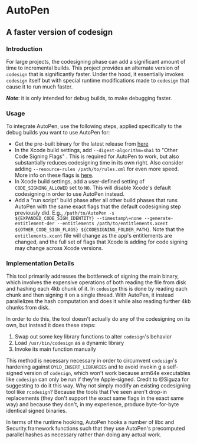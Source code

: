 # AutoPen
## A faster version of codesign

### Introduction

For large projects, the codesigning phase can add a significant amount of time to incremental builds. This project provides an alternate version of `codesign` that is significantly faster. Under the hood, it essentially invokes `codesign` itself but with special runtime modifications made to `codesign` that cause it to run much faster.


***Note***: it is only intended for debug builds, to make debugging faster.

### Usage

To integrate AutoPen, use the following steps, applied specifically to the debug builds you want to use AutoPen for:

- Get the pre-built binary for the latest release from [here](https://github.com/michaeleisel/zld/releases/latest)
- In the Xcode build settings, add `--digest-algorithm=sha1` to "Other Code Signing Flags" . This is required for AutoPen to work, but also substantially reduces codesigning time in its own right. Also consider adding `--resource-rules /path/to/rules.xml` for even more speed. More info on these flags is [here](https://eisel.me/signing).
- In Xcode build settings, add a user-defined setting of `CODE_SIGNING_ALLOWED` set to `NO`. This will disable Xcode's default codesigning in order to use AutoPen instead.
- Add a "run script" build phase after all other build phases that runs AutoPen with the same exact flags that the default codesigning step previously did. E.g., `/path/to/AutoPen -s ${EXPANDED_CODE_SIGN_IDENTITY} --timestamp\=none --generate-entitlement-der --entitlements /path/to/entitlements.xcent ${OTHER_CODE_SIGN_FLAGS} ${CODESIGNING_FOLDER_PATH}`. Note that the `entitlements.xcent` file will change as the app's entitlements are changed, and the full set of flags that Xcode is adding for code signing may change across Xcode versions.

### Implementation Details

This tool primarily addresses the bottleneck of signing the main binary, which involves the expensive operations of both reading the file from disk and hashing each 4kb chunk of it. In `codesign` this is done by reading each chunk and then signing it on a single thread. With AutoPen, it instead parallelizes the hash computation and does it while also reading further 4kb chunks from disk.

In order to do this, the tool doesn't actually do any of the codesigning on its own, but instead it does these steps:
1. Swap out some key library functions to alter `codesign`'s behavior
2. Load `/usr/bin/codesign` as a dynamic library
3. Invoke its main function manually

This method is necessary necessary in order to circumvent `codesign`'s hardening against `DYLD_INSERT_LIBRARIES` and to avoid invokin g a self-signed version of `codesign`, which won't work because arm64e executables like `codesign` can only be run if they're Apple-signed. Credit to @Siguza for suggesting to do it this way. Why not simply modify an existing codesigning tool like `rcodesign`? Because the tools that I've seen aren't drop-in replacements (they don't support the exact same flags in the exact same way) and because they don't, in my experience, produce byte-for-byte identical signed binaries.

In terms of the runtime hooking, AutoPen hooks a number of libc and Security.framework functions such that they use AutoPen's precomputed parallel hashes as necessary rather than doing any actual work.
